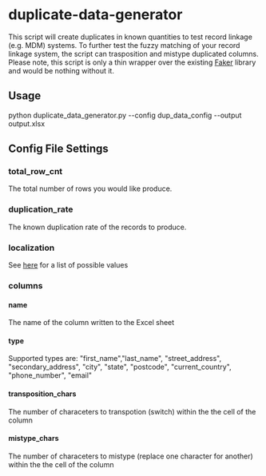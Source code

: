 # duplicate-data-generator
This script will create duplicates in known quantities to test record linkage (e.g. MDM) systems.  To further test the fuzzy matching of your record linkage system, the script can trasposition and mistype duplicated columns.  Please note, this script is only a thin wrapper over the existing [Faker](https://github.com/joke2k/faker) library and would be nothing without it.

## Usage
python duplicate_data_generator.py --config dup_data_config --output output.xlsx

## Config File Settings
### total_row_cnt
The total number of rows you would like produce.
### duplication_rate
The known duplication rate of the records to produce.
### localization
See [here](https://faker.readthedocs.io/en/master/locales.html) for a list of possible values
### columns
#### name
The name of the column written to the Excel sheet
#### type
Supported types are: "first_name","last_name", "street_address", "secondary_address", "city", "state", "postcode", "current_country", "phone_number", "email"
#### transposition_chars
The number of characeters to transpotion (switch) within the the cell of the column
#### mistype_chars
The number of characeters to mistype (replace one character for another) within the the cell of the column


